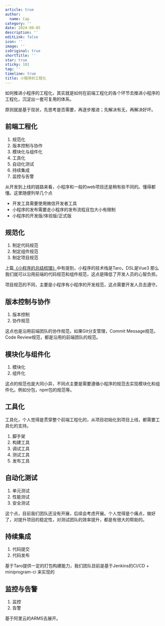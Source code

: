 ```yaml
---
article: true
author:
  name: Cap
category: ''
date: 2024-09-05
description: ''
editLink: false
icon: ''
image: ''
isOriginal: true
shortTitle: ''
star: true
sticky: 102
tag: ''
timeline: true
title: 小程序的工程化
---
```



如何推进小程序的工程化，其实就是如何在前端工程化的各个环节去推进小程序的工程化，沉淀出一套可复用的体系。

原则就是基于现状，先思考是否需要，再逐步推进；先解决有无，再解决好坏。

## 前端工程化

1. 规范化
2. 版本控制与协作
3. 模块化与组件化
4. 工具化
5. 自动化测试
6. 持续集成
7. 监控与告警

从开发到上线的链路来看，小程序和一般的web项目还是稍有些不同的。懂得都懂。这里随便列举几个点

- 开发工具需要使用微信开发者工具
- 小程序的发布需要走小程序的发布流程且包大小有限制
- 小程序的开发版/体验版/正式版

## 规范化

1. 制定代码规范
2. 制定组件规范
3. 制定项目规范

上篇[《小程序的总结梳理》](./小程序的总结梳理.md)中有提到，小程序的技术栈是Taro，DSL是Vue3
那么我们就可以沿用前端的代码规范和组件规范，这点是降低了开发人员的心智负担。

项目规范的不同，主要是小程序有小程序的开发规范，这点需要开发人员去遵守。

## 版本控制与协作

1. 版本控制
2. 协作规范

这点也是沿用前端团队的协作规范，如果Git分支管理，Commit Message规范，Code Review规范，都是沿用的前端团队的规范。

## 模块化与组件化

1. 模块化
2. 组件化

这点的规范也是大同小异，不同点主要是需要遵循小程序的规范去实现模块化和组件化。例如分包，npm包的规范等。

## 工具化

工具化，个人觉得是贯穿整个前端工程化的，从项目初始化到项目上线，都需要工具化的支持。

1. 脚手架
2. 构建工具
3. 调试工具
4. 测试工具
5. 发布工具

## 自动化测试

1. 单元测试
2. 性能测试
3. 安全测试

这个点，目前我们团队还没有开展，后续会考虑开展。个人觉得是个痛点，做好了，对提升项目的稳定性，对测试团队的效率提升，都是有很大的帮助的。

## 持续集成

1. 代码提交
2. 代码发布

基于Taro提供一定的打包构建能力，我们团队目前是基于Jenkins的CI/CD + miniprogram-ci 来实现的

## 监控与告警

1. 监控
2. 告警

基于阿里云的ARMS去展开。
